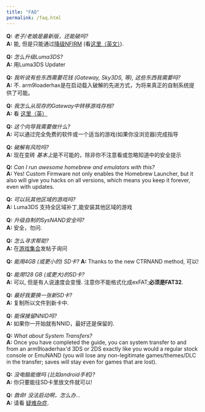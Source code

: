 ```yaml
---
title: "FAQ"
permalink: /faq.html
---
```


<a name="faq_latestfw" />**Q:** *老子/老娘是最新版，还能破吗?*    
**A:** 能, 但是只能通过[降级NFIRM](nfirm-downgrade) (看[这里（英文）](https://www.reddit.com/r/3dshacks/comments/4iry4s/)).

<a name="faq_updatecfw" />**Q:** *怎么升级Luma3DS?*    
**A:** 用Luma3DS Updater

<a name="faq_gatewaysky" />**Q:** *我听说有些东西需要花钱 (Gateway, Sky3DS, 等), 这些东西我需要吗?*    
**A:** 不. arm9loaderhax是在启动载入破解的先进方式，为将来真正的自制系统提供了可能。

<a name="faq_gatewaysaves" />**Q:** *我怎么从现存的Gateway中转移游戏存档?*    
**A:** 看 [这里（英）](https://gbatemp.net/threads/425743/)

<a name="faq_need" />**Q:** *这个向导我需要做什么?*    
**A:** 可以通过完全免费的软件或一个适当的游戏(如果你没浏览器)完成指导

<a name="faq_risky" />**Q:** *破解有风险吗?*    
**A:** 现在变砖 *基本上*是不可能的，除非你不注意看或忽略知道中的安全提示

<a name="faq_homebrew" />**Q:** *Can I run awesome homebrew and emulators with this?*    
**A:** Yes! Custom Firmware not only enables the Homebrew Launcher, but it also will give you hacks on all versions, which means you keep it forever, even with updates.

<a name="faq_regionfree" />**Q:** *可以玩其他区域的游戏吗?*    
**A:** Luma3DS 支持全区域补丁,能安装其他区域的游戏

<a name="faq_updates" />**Q:** *升级自制的SysNAND安全吗?*    
**A:** 安全，勿问.

<a name="faq_support" />**Q:** *怎么寻求帮助?*    
**A:** 在[游戏集合](https://youxijihe.com)发帖子询问

<a name="faq_le4gbsd" />**Q:** *能用4GB (或更小的) SD卡?* 
**A:** Thanks to the new CTRNAND method, 可以!

<a name="faq_ge128gbsd" />**Q:** *能用128 GB (或更大)的SD卡?*    
**A:** 可以, 但是有人说速度会变慢. 注意你不能格式化成exFAT;**必须是FAT32**.

<a name="faq_movesd" />**Q:** *最好我要换一张新SD卡?*    
**A:** 复制所以文件到新卡中.

<a name="faq_NNID" />**Q:** *能保接留NNID吗?*    
**A:** 如果你一开始就有NNID，最好还是保留的.

<a name="faq_systransfer" />**Q:** *What about System Transfers?*    
**A:** Once you have completed the guide, you can system transfer to and from an arm9loaderhax'd 3DS or 2DS exactly like you would a regular stock console or EmuNAND (you will lose any non-legitimate games/themes/DLC in the transfer; saves will stay even for games that are lost).

<a name="faq_nopc" />**Q:** *没电脑能做吗 (比如android手机)?*    
**A:** 你只要能往SD卡里放文件就可以!

<a name="faq_problem" />**Q:** *救命! 没法启动啊，怎么办...*    
**A:** 请看 [疑难杂症](troubleshooting).
